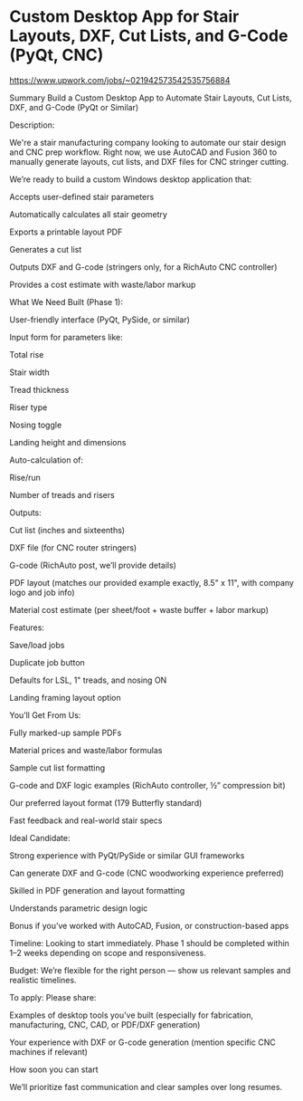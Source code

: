 

# Custom Desktop App for Stair Layouts, DXF, Cut Lists, and G-Code (PyQt, CNC)

https://www.upwork.com/jobs/~021942573542535756884


Summary
Build a Custom Desktop App to Automate Stair Layouts, Cut Lists, DXF, and G-Code (PyQt or Similar)

Description:

We're a stair manufacturing company looking to automate our stair design and CNC prep workflow. Right now, we use AutoCAD and Fusion 360 to manually generate layouts, cut lists, and DXF files for CNC stringer cutting.

We’re ready to build a custom Windows desktop application that:

Accepts user-defined stair parameters

Automatically calculates all stair geometry

Exports a printable layout PDF

Generates a cut list

Outputs DXF and G-code (stringers only, for a RichAuto CNC controller)

Provides a cost estimate with waste/labor markup

What We Need Built (Phase 1):

User-friendly interface (PyQt, PySide, or similar)

Input form for parameters like:

Total rise

Stair width

Tread thickness

Riser type

Nosing toggle

Landing height and dimensions

Auto-calculation of:

Rise/run

Number of treads and risers

Outputs:

Cut list (inches and sixteenths)

DXF file (for CNC router stringers)

G-code (RichAuto post, we’ll provide details)

PDF layout (matches our provided example exactly, 8.5" x 11", with company logo and job info)

Material cost estimate (per sheet/foot + waste buffer + labor markup)

Features:

Save/load jobs

Duplicate job button

Defaults for LSL, 1" treads, and nosing ON

Landing framing layout option

You’ll Get From Us:

Fully marked-up sample PDFs

Material prices and waste/labor formulas

Sample cut list formatting

G-code and DXF logic examples (RichAuto controller, ½” compression bit)

Our preferred layout format (179 Butterfly standard)

Fast feedback and real-world stair specs

Ideal Candidate:

Strong experience with PyQt/PySide or similar GUI frameworks

Can generate DXF and G-code (CNC woodworking experience preferred)

Skilled in PDF generation and layout formatting

Understands parametric design logic

Bonus if you’ve worked with AutoCAD, Fusion, or construction-based apps

Timeline:
Looking to start immediately. Phase 1 should be completed within 1–2 weeks depending on scope and responsiveness.

Budget:
We’re flexible for the right person — show us relevant samples and realistic timelines.

To apply:
Please share:

Examples of desktop tools you’ve built (especially for fabrication, manufacturing, CNC, CAD, or PDF/DXF generation)

Your experience with DXF or G-code generation (mention specific CNC machines if relevant)

How soon you can start

We’ll prioritize fast communication and clear samples over long resumes.